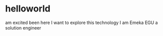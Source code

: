 # helloworld
am excited been here
I want to explore this technology
I am Emeka EGU a solution engineer
